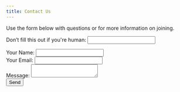 ```yaml
---
title: Contact Us
---
```



Use the form below with questions or for more information on joining.
<div>
    <form name="contact" method="POST" data-netlify="true" netlify-honeypot="bot-field" action="/success">
        <p class="hidden"><label>Don’t fill this out if you're human: <input name="bot-field" /></label></p>
        <label>Your Name: </label><input class="form-control" type="text" name="name" /><br />
        <label>Your Email: </label><input class="form-control" type="email" name="email" /><br />
        <label>Message: </label><textarea class="form-control" name="message"></textarea><br />
        <button class="btn btn-primary float-end" type="submit">Send</button>
    </form>
</div>